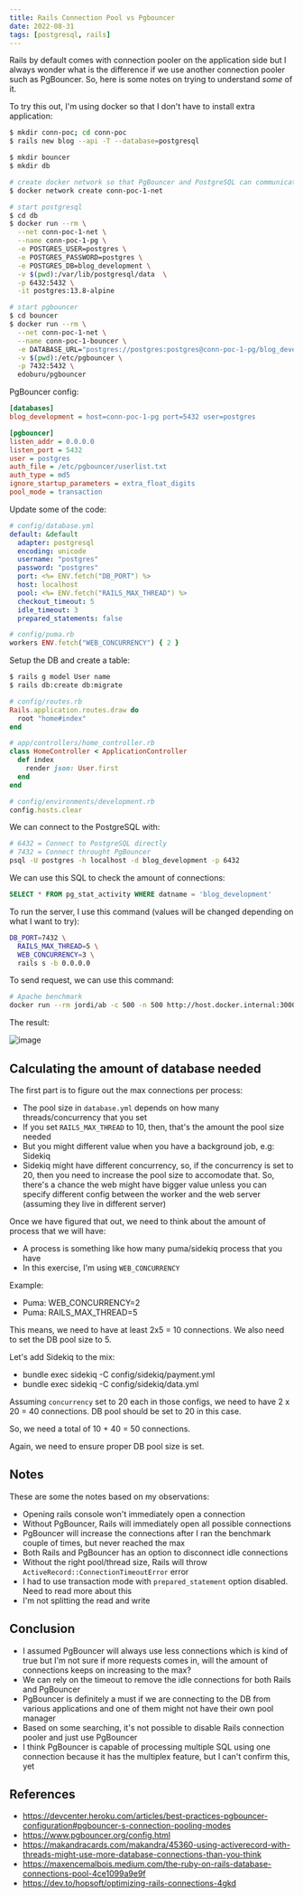 ```yaml
---
title: Rails Connection Pool vs Pgbouncer
date: 2022-08-31
tags: [postgresql, rails]
---
```


Rails by default comes with connection pooler on the application side but I
always wonder what is the difference if we use another connection pooler such
as PgBouncer. So, here is some notes on trying to understand *some* of it.

To try this out, I'm using docker so that I don't have to install extra
application:

```bash
$ mkdir conn-poc; cd conn-poc
$ rails new blog --api -T --database=postgresql

$ mkdir bouncer
$ mkdir db

# create docker network so that PgBouncer and PostgreSQL can communicate with eacher other
$ docker network create conn-poc-1-net

# start postgresql
$ cd db
$ docker run --rm \
  --net conn-poc-1-net \
  --name conn-poc-1-pg \
  -e POSTGRES_USER=postgres \
  -e POSTGRES_PASSWORD=postgres \
  -e POSTGRES_DB=blog_development \
  -v $(pwd):/var/lib/postgresql/data  \
  -p 6432:5432 \
  -it postgres:13.8-alpine

# start pgbouncer
$ cd bouncer
$ docker run --rm \
  --net conn-poc-1-net \
  --name conn-poc-1-bouncer \
  -e DATABASE_URL="postgres://postgres:postgres@conn-poc-1-pg/blog_development" \
  -v $(pwd):/etc/pgbouncer \
  -p 7432:5432 \
  edoburu/pgbouncer
```

PgBouncer config:
```ini
[databases]
blog_development = host=conn-poc-1-pg port=5432 user=postgres

[pgbouncer]
listen_addr = 0.0.0.0
listen_port = 5432
user = postgres
auth_file = /etc/pgbouncer/userlist.txt
auth_type = md5
ignore_startup_parameters = extra_float_digits
pool_mode = transaction
```

Update some of the code:
```yml
# config/database.yml
default: &default
  adapter: postgresql
  encoding: unicode
  username: "postgres"
  password: "postgres"
  port: <%= ENV.fetch("DB_PORT") %>
  host: localhost
  pool: <%= ENV.fetch("RAILS_MAX_THREAD") %>
  checkout_timeout: 5
  idle_timeout: 3
  prepared_statements: false
```
```ruby
# config/puma.rb
workers ENV.fetch("WEB_CONCURRENCY") { 2 }
```

Setup the DB and create a table:
```bash
$ rails g model User name
$ rails db:create db:migrate
```

```ruby
# config/routes.rb
Rails.application.routes.draw do
  root "home#index"
end

# app/controllers/home_controller.rb
class HomeController < ApplicationController
  def index
    render json: User.first
  end
end

# config/environments/development.rb
config.hosts.clear
```

We can connect to the PostgreSQL with:
```bash
# 6432 = Connect to PostgreSQL directly
# 7432 = Connect throught PgBouncer
psql -U postgres -h localhost -d blog_development -p 6432
```

We can use this SQL to check the amount of connections:
```sql
SELECT * FROM pg_stat_activity WHERE datname = 'blog_development'
```

To run the server, I use this command (values will be changed depending on what I want to try):
```bash
DB_PORT=7432 \
  RAILS_MAX_THREAD=5 \
  WEB_CONCURRENCY=3 \
  rails s -b 0.0.0.0
```

To send request, we can use this command:
```bash
# Apache benchmark
docker run --rm jordi/ab -c 500 -n 500 http://host.docker.internal:3000/
```

The result:

![image](/images/posts/2022-08-31/result.png)


## Calculating the amount of database needed

The first part is to figure out the max connections per process:
- The pool size in `database.yml` depends on how many threads/concurrency that
you set
- If you set `RAILS_MAX_THREAD` to 10, then, that's the amount the pool size
needed
- But you might different value when you have a background job, e.g: Sidekiq
- Sidekiq might have different concurrency, so, if the concurrency is set to
20, then you need to increase the pool size to accomodate that. So, there's a
chance the web might have bigger value unless you can specify different config
between the worker and the web server (assuming they live in different server)

Once we have figured that out, we need to think about the amount of process
that we will have:
- A process is something like how many puma/sidekiq process that you have
- In this exercise, I'm using `WEB_CONCURRENCY`

Example:
- Puma: WEB_CONCURRENCY=2
- Puma: RAILS_MAX_THREAD=5

This means, we need to have at least 2x5 = 10 connections. We also need to set
the DB pool size to 5.

Let's add Sidekiq to the mix:
- bundle exec sidekiq -C config/sidekiq/payment.yml
- bundle exec sidekiq -C config/sidekiq/data.yml

Assuming `concurrency` set to 20 each in those configs, we need to have 2 x 20
= 40 connections. DB pool should be set to 20 in this case.

So, we need a total of 10 + 40 = 50 connections.

Again, we need to ensure proper DB pool size is set.

## Notes

These are some the notes based on my observations:
- Opening rails console won't immediately open a connection
- Without PgBouncer, Rails will immediately open all possible connections
- PgBouncer will increase the connections after I ran the benchmark couple of
times, but never reached the max
- Both Rails and PgBouncer has an option to disconnect idle connections
- Without the right pool/thread size, Rails will throw
`ActiveRecord::ConnectionTimeoutError` error
- I had to use transaction mode with `prepared_statement` option disabled. Need
to read more about this
- I'm not splitting the read and write

## Conclusion

- I assumed PgBouncer will always use less connections which is kind of true
but I'm not sure if more requests comes in, will the amount of connections
keeps on increasing to the max?
- We can rely on the timeout to remove the idle connections for both Rails and
PgBouncer
- PgBouncer is definitely a must if we are connecting to the DB from various
applications and one of them might not have their own pool manager
- Based on some searching, it's not possible to disable Rails connection pooler
and just use PgBouncer
- I think PgBouncer is capable of processing multiple SQL using one connection
because it has the multiplex feature, but I can't confirm this, yet

## References

- https://devcenter.heroku.com/articles/best-practices-pgbouncer-configuration#pgbouncer-s-connection-pooling-modes
- https://www.pgbouncer.org/config.html
- https://makandracards.com/makandra/45360-using-activerecord-with-threads-might-use-more-database-connections-than-you-think
- https://maxencemalbois.medium.com/the-ruby-on-rails-database-connections-pool-4ce1099a9e9f
- https://dev.to/hopsoft/optimizing-rails-connections-4gkd
